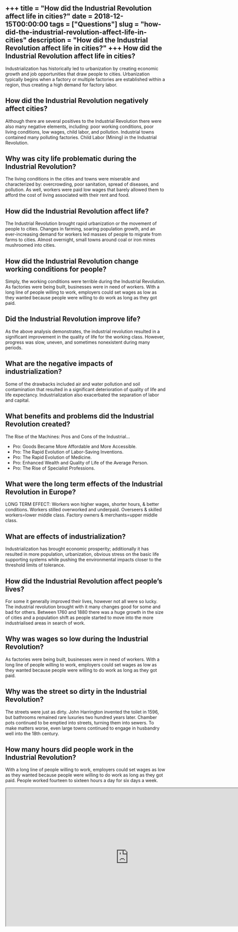 +++
title = "How did the Industrial Revolution affect life in cities?"
date = 2018-12-15T00:00:00
tags = ["Questions"]
slug = "how-did-the-industrial-revolution-affect-life-in-cities"
description = "How did the Industrial Revolution affect life in cities?"
+++
How did the Industrial Revolution affect life in cities?
--------------------------------------------------------

Industrialization has historically led to urbanization by creating economic growth and job opportunities that draw people to cities. Urbanization typically begins when a factory or multiple factories are established within a region, thus creating a high demand for factory labor.

How did the Industrial Revolution negatively affect cities?
-----------------------------------------------------------

Although there are several positives to the Industrial Revolution there were also many negative elements, including: poor working conditions, poor living conditions, low wages, child labor, and pollution. Industrial towns contained many polluting factories. Child Labor (Mining) in the Industrial Revolution.

Why was city life problematic during the Industrial Revolution?
---------------------------------------------------------------

The living conditions in the cities and towns were miserable and characterized by: overcrowding, poor sanitation, spread of diseases, and pollution. As well, workers were paid low wages that barely allowed them to afford the cost of living associated with their rent and food.

How did the Industrial Revolution affect life?
----------------------------------------------

The Industrial Revolution brought rapid urbanization or the movement of people to cities. Changes in farming, soaring population growth, and an ever-increasing demand for workers led masses of people to migrate from farms to cities. Almost overnight, small towns around coal or iron mines mushroomed into cities.

How did the Industrial Revolution change working conditions for people?
-----------------------------------------------------------------------

Simply, the working conditions were terrible during the Industrial Revolution. As factories were being built, businesses were in need of workers. With a long line of people willing to work, employers could set wages as low as they wanted because people were willing to do work as long as they got paid.

Did the Industrial Revolution improve life?
-------------------------------------------

As the above analysis demonstrates, the industrial revolution resulted in a significant improvement in the quality of life for the working class. However, progress was slow, uneven, and sometimes nonexistent during many periods.

What are the negative impacts of industrialization?
---------------------------------------------------

Some of the drawbacks included air and water pollution and soil contamination that resulted in a significant deterioration of quality of life and life expectancy. Industrialization also exacerbated the separation of labor and capital.

What benefits and problems did the Industrial Revolution created?
-----------------------------------------------------------------

The Rise of the Machines: Pros and Cons of the Industrial…

- Pro: Goods Became More Affordable and More Accessible.
- Pro: The Rapid Evolution of Labor-Saving Inventions.
- Pro: The Rapid Evolution of Medicine.
- Pro: Enhanced Wealth and Quality of Life of the Average Person.
- Pro: The Rise of Specialist Professions.

What were the long term effects of the Industrial Revolution in Europe?
-----------------------------------------------------------------------

LONG TERM EFFECT: Workers won higher wages, shorter hours, &amp; better conditions. Workers stilled overworked and underpaid. Overseers &amp; skilled workers=lower middle class. Factory owners &amp; merchants=upper middle class.

What are effects of industrialization?
--------------------------------------

Industrialization has brought economic prosperity; additionally it has resulted in more population, urbanization, obvious stress on the basic life supporting systems while pushing the environmental impacts closer to the threshold limits of tolerance.

How did the Industrial Revolution affect people’s lives?
--------------------------------------------------------

For some it generally improved their lives, however not all were so lucky. The industrial revolution brought with it many changes good for some and bad for others. Between 1760 and 1880 there was a huge growth in the size of cities and a population shift as people started to move into the more industrialised areas in search of work.

Why was wages so low during the Industrial Revolution?
------------------------------------------------------

As factories were being built, businesses were in need of workers. With a long line of people willing to work, employers could set wages as low as they wanted because people were willing to do work as long as they got paid.

Why was the street so dirty in the Industrial Revolution?
---------------------------------------------------------

The streets were just as dirty. John Harrington invented the toilet in 1596, but bathrooms remained rare luxuries two hundred years later. Chamber pots continued to be emptied into streets, turning them into sewers. To make matters worse, even large towns continued to engage in husbandry well into the 18th century.

How many hours did people work in the Industrial Revolution?
------------------------------------------------------------

With a long line of people willing to work, employers could set wages as low as they wanted because people were willing to do work as long as they got paid. People worked fourteen to sixteen hours a day for six days a week.

<iframe allow="accelerometer; autoplay; clipboard-write; encrypted-media; gyroscope; picture-in-picture" allowfullscreen="" class="__youtube_prefs__  epyt-is-override  no-lazyload" data-no-lazy="1" data-origheight="433" data-origwidth="770" data-skipgform_ajax_framebjll="" height="433" id="_ytid_74461" loading="lazy" src="https://www.youtube.com/embed/zjK7PWmRRyg?enablejsapi=1&autoplay=0&cc_load_policy=0&cc_lang_pref=&iv_load_policy=1&loop=0&modestbranding=0&rel=1&fs=1&playsinline=0&autohide=2&theme=dark&color=red&controls=1&" title="YouTube player" width="770"></iframe>